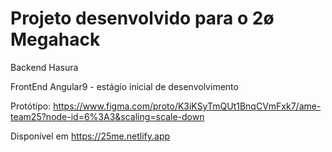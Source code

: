  # Projeto desenvolvido para o 2ø Megahack
 
 Backend Hasura
 
 FrontEnd Angular9 - estágio inicial de desenvolvimento
 
 Protótipo:  https://www.figma.com/proto/K3iKSyTmQUt1BnqCVmFxk7/ame-team25?node-id=6%3A3&scaling=scale-down
 
 Disponível em https://25me.netlify.app
